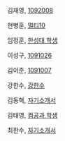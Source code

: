 
<!--- 
(이름,  github URL)
예제 : 
김남윤, [한성대 교수] (https://github.com/stelladream/studentCVs.git)

홍길동, [멋쟁이](https://github.com/stelladream/studentCVs.git)

--->

김재영, [1092008](http://github.com/kjygo109/resume.git)

현병훈, [멀티10](https://github.com/emailtenid/record.git)

임정훈, [한성대 학생](https://github.com/JungHoonHyo/studentCVs.git)

이성구, [1091026](https://github.com/koo8787/testGit.wiki.git)

김이준, [1091007](https://github.com/YiJunKim/myinfo.git)

강한수, [강한수](https://github.com/wwsefd123/info.git)

김동혁, [자기소개서](https://github.com/ddongC/DH.git)

김태영, [컴공과 학생](https://github.com/Taeyoung91/Resume.git)

최한수, [자기소개서](https://github.com/chsoo/cv/blob/master/myInfo.md)
